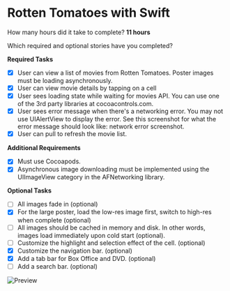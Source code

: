 Rotten Tomatoes with Swift
=============

How many hours did it take to complete? **11 hours**

Which required and optional stories have you completed?

**Required Tasks**
- [x] User can view a list of movies from Rotten Tomatoes. Poster images must be loading asynchronously.
- [x] User can view movie details by tapping on a cell
- [x] User sees loading state while waiting for movies API. You can use one of the 3rd party libraries at cocoacontrols.com.
- [x] User sees error message when there's a networking error. You may not use UIAlertView to display the error. See this screenshot for what the error message should look like: network error screenshot.
- [x] User can pull to refresh the movie list.

**Additional Requirements**
- [x] Must use Cocoapods.
- [x] Asynchronous image downloading must be implemented using the UIImageView category in the AFNetworking library.

**Optional Tasks**
- [ ] All images fade in (optional)
- [x] For the large poster, load the low-res image first, switch to high-res when complete (optional)
- [ ] All images should be cached in memory and disk. In other words, images load immediately upon cold start (optional).
- [ ] Customize the highlight and selection effect of the cell. (optional)
- [x] Customize the navigation bar. (optional)
- [x] Add a tab bar for Box Office and DVD. (optional)
- [ ] Add a search bar. (optional)

![Preview](https://s3.amazonaws.com/uploads.hipchat.com/72172/510168/lstqvJA7zvXzrmn/rottentomatoes.gif)
